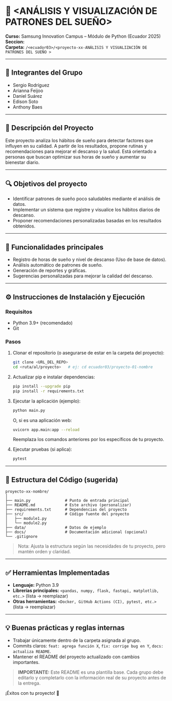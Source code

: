 # 📌 <ANÁLISIS Y VISUALIZACIÓN DE PATRONES DEL SUEÑO>

**Curso:** Samsung Innovation Campus – Módulo de Python (Ecuador 2025)  
**Seccion:** <ecuador03>  
**Carpeta:** `/<ecuador03>/<proyecto-xx-ANÁLISIS Y VISUALIZACIÓN DE PATRONES DEL SUEÑO >`

---

## 👥 Integrantes del Grupo
- Sergio Rodríguez 
- Arianna Feijoo
- Daniel Suárez 
- Edison Soto
- Anthony Baes 

---

## 📝 Descripción del Proyecto
Este proyecto analiza los hábitos de sueño para detectar factores que influyen en su calidad. A partir de los resultados, propone rutinas y recomendaciones para mejorar el descanso y la salud. Está orientado a personas que buscan optimizar sus horas de sueño y aumentar su bienestar diario.

---

## 🔍 Objetivos del proyecto
- Identificar patrones de sueño poco saludables mediante el análisis de datos.
- Implementar un sistema que registre y visualice los hábitos diarios de descanso.
- Proponer recomendaciones personalizadas basadas en los resultados obtenidos.

---

## 🧠 Funcionalidades principales
- Registro de horas de sueño y nivel de descanso (Uso de base de datos).
- Análisis automático de patrones de sueño.
- Generación de reportes y gráficas.
- Sugerencias personalizadas para mejorar la calidad del descanso.

---

## ⚙️ Instrucciones de Instalación y Ejecución

### Requisitos
- Python 3.9+ (recomendado)
- Git

### Pasos
1. Clonar el repositorio (o asegurarse de estar en la carpeta del proyecto):
   ```bash
   git clone <URL_DEL_REPO>
   cd <ruta/al/proyecto>   # ej: cd ecuador03/proyecto-01-nombre
   ```

2. Actualizar pip e instalar dependencias:
   ```bash
   pip install --upgrade pip
   pip install -r requirements.txt
   ```

3. Ejecutar la aplicación (ejemplo):
   ```bash
   python main.py
   ```
   O, si es una aplicación web:
   ```bash
   uvicorn app.main:app --reload   
   ```
   Reemplaza los comandos anteriores por los específicos de tu proyecto.

4. Ejecutar pruebas (si aplica):
   ```bash
   pytest
   ```

---

## 📂 Estructura del Código (sugerida)
```
proyecto-xx-nombre/
│
├── main.py               # Punto de entrada principal
├── README.md             # Este archivo (personalizar)
├── requirements.txt      # Dependencias del proyecto
├── src/                  # Código fuente del proyecto
│   ├── module1.py
│   └── module2.py
├── data/                 # Datos de ejemplo 
├── docs/                 # Documentación adicional (opcional)
└── .gitignore
```

> Nota: Ajusta la estructura según las necesidades de tu proyecto, pero mantén orden y claridad.

---

## ✅ Herramientas Implementadas
- **Lenguaje:** Python 3.9
- **Librerías principales:** `<pandas, numpy, flask, fastapi, matplotlib, etc.>` (lista → reemplazar)
- **Otras herramientas:** `<Docker, GitHub Actions (CI), pytest, etc.>` (lista → reemplazar)

---

## 💡 Buenas prácticas y reglas internas
- Trabajar únicamente dentro de la carpeta asignada al grupo.
- Commits claros: `feat: agrega función X`, `fix: corrige bug en Y`, `docs: actualiza README`.
- Mantener el README del proyecto actualizado con cambios importantes.


> **IMPORTANTE:** Este README es una plantilla base. Cada grupo debe editarlo y completarlo con la información real de su proyecto antes de la entrega.

¡Éxitos con tu proyecto! 🚀
